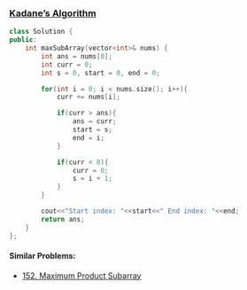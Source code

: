 ### [Kadane’s Algorithm](https://leetcode.com/problems/maximum-subarray/description/)

```cpp
class Solution {
public:
    int maxSubArray(vector<int>& nums) {
        int ans = nums[0];
        int curr = 0;
        int s = 0, start = 0, end = 0;

        for(int i = 0; i < nums.size(); i++){
            curr += nums[i];

            if(curr > ans){
                ans = curr;
                start = s;
                end = i;
            }

            if(curr < 0){
                curr = 0;
                s = i + 1;
            }
        }

        cout<<"Start index: "<<start<<" End index: "<<end;
        return ans;
    }
};
```

#### Similar Problems:

* [152. Maximum Product Subarray](https://leetcode.com/problems/maximum-product-subarray/description/)